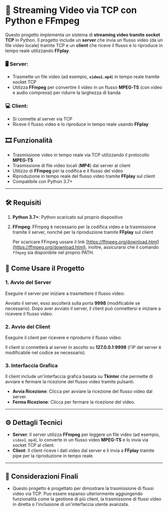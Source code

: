 # 🎥 Streaming Video via TCP con Python e FFmpeg

Questo progetto implementa un sistema di **streaming video tramite socket TCP** in Python. Il progetto include un **server** che invia un flusso video (da un file video locale) tramite TCP e un **client** che riceve il flusso e lo riproduce in tempo reale utilizzando **FFplay**.

### 🖥️ **Server**:

* Trasmette un file video (ad esempio, **`video1.mp4`**) in tempo reale tramite socket TCP
* Utilizza **FFmpeg** per convertire il video in un flusso **MPEG-TS** (con video e audio compressi) per ridurre la larghezza di banda

### 💻 **Client**:

* Si connette al server via TCP
* Riceve il flusso video e lo riproduce in tempo reale usando **FFplay**

## 🎞️ Funzionalità

*  Trasmissione video in tempo reale via TCP utilizzando il protocollo **MPEG-TS**
*  Trasmissione di file video locali (**MP4**) dal server al client
*  Utilizzo di **FFmpeg** per la codifica e il flusso del video
*  Riproduzione in tempo reale del flusso video tramite **FFplay** sul client
*  Compatibile con Python 3.7+

---

## 🛠️ Requisiti

1. **Python 3.7+**: Python scaricato sul proprio dispositivo

2. **FFmpeg**: FFmpeg è necessario per la codifica video e la trasmissione tramite il server, nonché per la riproduzione tramite **FFplay** sul client

   Per scaricare FFmpeg ussare il link [https://ffmpeg.org/download.html](https://ffmpeg.org/download.html), inoltre, assicurarsi che il comando `ffmpeg` sia disponibile nel proprio PATH.


## 🚀 Come Usare il Progetto

### 1. **Avvio del Server**

Eseguire il server per iniziare a trasmettere il flusso video:

Avviato il server, esso ascolterà sulla porta **9998** (modificabile se necessario). Dopo aver avviato il server, il client può connettersi e iniziare a ricevere il flusso video.

### 2. **Avvio del Client**

Eseguire il client per ricevere e riprodurre il flusso video:

Il client si connetterà al server in ascolto su **127.0.0.1:9998** (l'IP del server è modificabile nel codice se necessario).

### 3. **Interfaccia Grafica**

Il client include un'interfaccia grafica basata su **Tkinter** che permette di avviare e fermare la ricezione del flusso video tramite pulsanti.

* **Avvia Ricezione**: Clicca per avviare la ricezione del flusso video dal server.
* **Ferma Ricezione**: Clicca per fermare la ricezione del video.

---

## ⚙️ Dettagli Tecnici

* **Server**: Il server utilizza **FFmpeg** per leggere un file video (ad esempio, `video1.mp4`), lo converte in un flusso video **MPEG-TS** e lo invia via socket TCP al client.
* **Client**: Il client riceve i dati video dal server e li invia a **FFplay** tramite pipe per la riproduzione in tempo reale.

---

## 📝 Considerazioni Finali

* Questo progetto è progettato per dimostrare la trasmissione di flussi video via TCP. Puo essere espanso ulteriormente aggiungendo funzionalità come la gestione di più client, la trasmissione di flussi video in diretta o l'inclusione di un'interfaccia utente avanzata.


